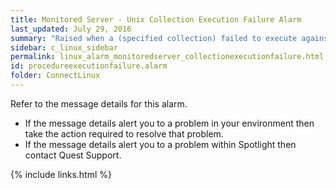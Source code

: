 ```yaml
---
title: ﻿Monitored Server - Unix Collection Execution Failure Alarm
last_updated: July 29, 2016
summary: "Raised when a (specified collection) failed to execute against the server."
sidebar: c_linux_sidebar
permalink: linux_alarm_monitoredserver_collectionexecutionfailure.html
id: procedureexecutionfailure.alarm
folder: ConnectLinux
---
```



Refer to the message details for this alarm.

* If the message details alert you to a problem in your environment then take the action required to resolve that problem.
* If the message details alert you to a problem within Spotlight then contact Quest Support.


{% include links.html %}
